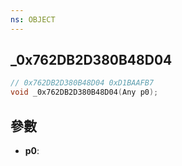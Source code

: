 ```yaml
---
ns: OBJECT
---
```

## _0x762DB2D380B48D04

```c
// 0x762DB2D380B48D04 0xD1BAAFB7
void _0x762DB2D380B48D04(Any p0);
```


## 參數
* **p0**: 

